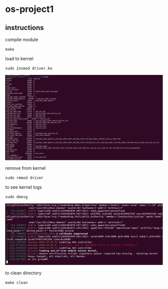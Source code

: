 # os-project1

## instructions

compile module
```shell
make
```

load to kernel
```shell
sudo insmod driver.ko 
```
![Diagram](./screenshot/loaded-driver.png)

remove from kernel
```shell
sudo rmmod driver
```

to see kernel logs
```shell
sudo dmesg
```
![Diagram](./screenshot/kernel-logs.png)

to clean directory
```shell
make clean
```